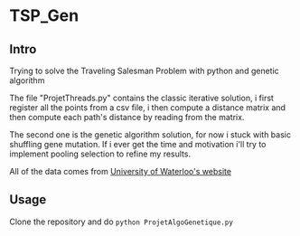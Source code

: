 # TSP_Gen
## Intro
Trying to solve the Traveling Salesman Problem with python and genetic algorithm

The file "ProjetThreads.py" contains the classic iterative solution, i first register all the points from a csv file, i then compute a distance matrix and then compute each path's distance by reading from the matrix. 

The second one is the genetic algorithm solution, for now i stuck with basic shuffling gene mutation. If i ever get the time and motivation i'll try to implement pooling selection to refine my results. 

All of the data comes from [University of Waterloo's website](http://www.math.uwaterloo.ca/tsp/world/countries.html)

## Usage 
Clone the repository and do 
`python ProjetAlgoGenetique.py`


